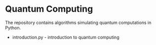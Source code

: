 # Quantum Computing

The repository contains algorithms simulating quantum computations in Python.

- introduction.py - introduction to quantum computing
